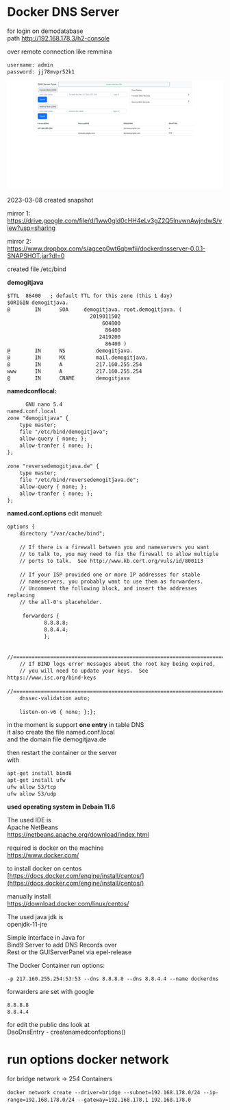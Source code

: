 
Docker DNS Server
============================================================  
for login on demodatabase  
path
http://192.168.178.3/h2-console

over remote connection like remmina

    username: admin 
    password: jj78mvpr52k1

![enter image description here](https://raw.githubusercontent.com/demogitjava/demodatabase/master/dockerdnspanel.png)


2023-03-08 created snapshot

mirror 1:  
https://drive.google.com/file/d/1ww0gId0cHH4eLv3gZ2Q5InvwnAwjndwS/view?usp=sharing

mirror 2:  
https://www.dropbox.com/s/agcep0wt6qbwfii/dockerdnsserver-0.0.1-SNAPSHOT.jar?dl=0

created file /etc/bind  

**demogitjava**

    $TTL  86400   ; default TTL for this zone (this 1 day)
    $ORIGIN demogitjava.
    @        IN      SOA     demogitjava. root.demogitjava. (
                               2019011502
                                   604800
                                    86400
                                  2419200
                                    86400 )
    @        IN      NS          demogitjava.
    @        IN      MX          mail.demogitjava.
    @        IN      A           217.160.255.254
    www      IN      A           217.160.255.254
    @        IN      CNAME       demogitjava


**namedconflocal:**

          GNU nano 5.4                                                            named.conf.local                                                                     
    zone "demogitjava" {
        type master;
        file "/etc/bind/demogitjava";
        allow-query { none; };
        allow-tranfer { none; };
    };
    
    zone "reversedemogitjava.de" {
        type master;
        file "/etc/bind/reversedemogitjava.de";
        allow-query { none; };
        allow-tranfer { none; };
    };



**named.conf.options**
edit manuel:

    options {
        directory "/var/cache/bind";

        // If there is a firewall between you and nameservers you want
        // to talk to, you may need to fix the firewall to allow multiple
        // ports to talk.  See http://www.kb.cert.org/vuls/id/800113

        // If your ISP provided one or more IP addresses for stable
        // nameservers, you probably want to use them as forwarders.
        // Uncomment the following block, and insert the addresses replacing
        // the all-0's placeholder.

         forwarders {
                8.8.8.8;
                8.8.4.4; 
                };

        //========================================================================
        // If BIND logs error messages about the root key being expired,
        // you will need to update your keys.  See https://www.isc.org/bind-keys
        //========================================================================
        dnssec-validation auto;

        listen-on-v6 { none; };};









in the moment is support **one entry** in table DNS  
it also create the file named.conf.local  
and the domain file demogitjava.de


then restart the container or the server  
with

    apt-get install bind8
    apt-get install ufw
    ufw allow 53/tcp 
    ufw allow 53/udp

**used operating system in Debain 11.6**

The used IDE is  
Apache NetBeans  
https://netbeans.apache.org/download/index.html

required is docker on the machine  
https://www.docker.com/

to install docker on centos  
[https://docs.docker.com/engine/install/centos/](https://docs.docker.com/engine/install/centos/)  

manually install   
https://download.docker.com/linux/centos/



The used java jdk is  
openjdk-11-jre


Simple Interface in Java for  
Bind9 Server to add DNS Records over  
Rest or the GUIServerPanel via epel-release



The Docker Container run options:

    -p 217.160.255.254:53:53 --dns 8.8.8.8 --dns 8.8.4.4 --name dockerdns




forwarders are set with google

    8.8.8.8  
    8.8.4.4  

for edit the public dns look at  
DaoDnsEntry - createnamedconfoptions()






run options docker network
============================================================  

for bridge network -> 254 Containers

`docker network create --driver=bridge --subnet=192.168.178.0/24 --ip-range=192.168.178.0/24 --gateway=192.168.178.1 192.168.178.0`
